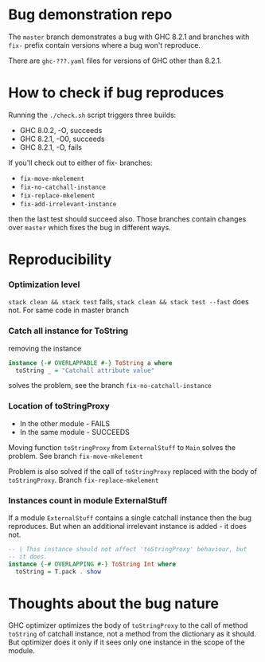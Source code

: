 # Bug demonstration repo

The `master` branch demonstrates a bug with GHC 8.2.1 and branches with `fix-`
prefix contain versions where a bug won't reproduce.

There are `ghc-???.yaml` files for versions of GHC other than 8.2.1.

# How to check if bug reproduces

Running the `./check.sh` script triggers three builds:
* GHC 8.0.2, -O, succeeds
* GHC 8.2.1, -O0, succeeds
* GHC 8.2.1, -O, fails

If you'll check out to either of fix- branches:

* `fix-move-mkelement`
* `fix-no-catchall-instance`
* `fix-replace-mkelement`
* `fix-add-irrelevant-instance`

then the last test should succeed also.
Those branches contain changes over `master` which fixes the bug in different
ways.

# Reproducibility

### Optimization level

`stack clean && stack test` fails, `stack clean && stack test --fast`
does not. For same code in master branch

### Catch all instance for ToString

removing the instance

```haskell
instance {-# OVERLAPPABLE #-} ToString a where
  toString _ = "Catchall attribute value"
```

solves the problem, see the branch `fix-no-catchall-instance`

### Location of toStringProxy

* In the other module - FAILS
* In the same module - SUCCEEDS

Moving function `toStringProxy` from `ExternalStuff` to `Main`
solves the problem. See branch `fix-move-mkelement`

Problem is also solved if the call of `toStringProxy` replaced with the body
of `toStringProxy`. Branch `fix-replace-mkelement`

### Instances count in module ExternalStuff

If a module `ExternalStuff` contains a single catchall instance then the bug
reproduces. But when an additional irrelevant instance is added - it does not.

``` haskell
-- | This instance should not affect 'toStringProxy' behaviour, but
-- it does.
instance {-# OVERLAPPING #-} ToString Int where
  toString = T.pack . show
```

# Thoughts about the bug nature

GHC optimizer optimizes the body of `toStringProxy` to the call of
method `toString` of catchall instance, not a method from the dictionary
as it should. But optimizer does it only if it sees only one instance
in the scope of the module.
